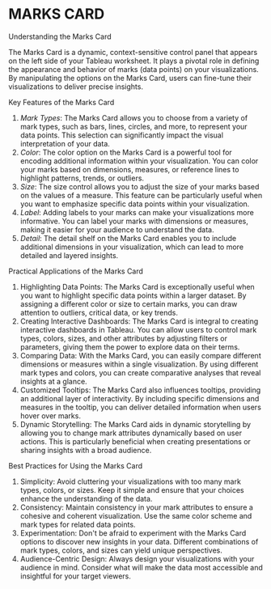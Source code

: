 # MARKS CARD
Understanding the Marks Card

The Marks Card is a dynamic, context-sensitive control panel that appears on the left side of your Tableau worksheet. It plays a pivotal role in defining the appearance and behavior of marks (data points) on your visualizations. By manipulating the options on the Marks Card, users can fine-tune their visualizations to deliver precise insights.

Key Features of the Marks Card

1. *Mark Types*: The Marks Card allows you to choose from a variety of mark types, such as bars, lines, circles, and more, to represent your data points. This selection can significantly impact the visual interpretation of your data.
2. *Color*: The color option on the Marks Card is a powerful tool for encoding additional information within your visualization. You can color your marks based on dimensions, measures, or reference lines to highlight patterns, trends, or outliers.
3. *Size*: The size control allows you to adjust the size of your marks based on the values of a measure. This feature can be particularly useful when you want to emphasize specific data points within your visualization.
4. *Label*: Adding labels to your marks can make your visualizations more informative. You can label your marks with dimensions or measures, making it easier for your audience to understand the data.
5. *Detail*: The detail shelf on the Marks Card enables you to include additional dimensions in your visualization, which can lead to more detailed and layered insights.

Practical Applications of the Marks Card

1. Highlighting Data Points: The Marks Card is exceptionally useful when you want to highlight specific data points within a larger dataset. By assigning a different color or size to certain marks, you can draw attention to outliers, critical data, or key trends.
2. Creating Interactive Dashboards: The Marks Card is integral to creating interactive dashboards in Tableau. You can allow users to control mark types, colors, sizes, and other attributes by adjusting filters or parameters, giving them the power to explore data on their terms.
3. Comparing Data: With the Marks Card, you can easily compare different dimensions or measures within a single visualization. By using different mark types and colors, you can create comparative analyses that reveal insights at a glance.
4. Customized Tooltips: The Marks Card also influences tooltips, providing an additional layer of interactivity. By including specific dimensions and measures in the tooltip, you can deliver detailed information when users hover over marks.
5. Dynamic Storytelling: The Marks Card aids in dynamic storytelling by allowing you to change mark attributes dynamically based on user actions. This is particularly beneficial when creating presentations or sharing insights with a broad audience.

Best Practices for Using the Marks Card

1. Simplicity: Avoid cluttering your visualizations with too many mark types, colors, or sizes. Keep it simple and ensure that your choices enhance the understanding of the data.
2. Consistency: Maintain consistency in your mark attributes to ensure a cohesive and coherent visualization. Use the same color scheme and mark types for related data points.
3. Experimentation: Don't be afraid to experiment with the Marks Card options to discover new insights in your data. Different combinations of mark types, colors, and sizes can yield unique perspectives.
4. Audience-Centric Design: Always design your visualizations with your audience in mind. Consider what will make the data most accessible and insightful for your target viewers.
